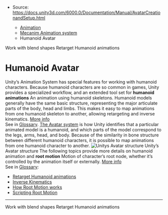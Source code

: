 * Source: https://docs.unity3d.com/6000.0/Documentation/Manual/AvatarCreationandSetup.html

  * [Animation](https://docs.unity3d.com/6000.0/Documentation/Manual/AnimationSection.html)
  * [Mecanim Animation system](https://docs.unity3d.com/6000.0/Documentation/Manual/AnimationOverview.html)
  * Humanoid Avatar


[](https://docs.unity3d.com/6000.0/Documentation/Manual/BlendShapes.html)
Work with blend shapes
[](https://docs.unity3d.com/6000.0/Documentation/Manual/Retargeting.html)
Retarget Humanoid animations
# Humanoid Avatar
Unity’s Animation System has special features for working with humanoid characters. Because humanoid characters are so common in games, Unity provides a specialized workflow, and an extended tool set for **humanoid animations** An animation using humanoid skeletons. Humanoid models generally have the same basic structure, representing the major articulate parts of the body, head and limbs. This makes it easy to map animations from one humanoid skeleton to another, allowing retargeting and inverse kinematics. [More info](https://docs.unity3d.com/6000.0/Documentation/Manual/ConfiguringtheAvatar.html)  
See in [Glossary](https://docs.unity3d.com/6000.0/Documentation/Manual/Glossary.html#Humanoidanimation).
[The Avatar system](https://docs.unity3d.com/6000.0/Documentation/Manual/ConfiguringtheAvatar.html) is how Unity identifies that a particular animated model is a humanoid, and which parts of the model correspond to the legs, arms, head, and body.
Because of the similarity in bone structure between different humanoid characters, it is possible to map animations from one humanoid character to another.
![Unitys Avatar structure](https://docs.unity3d.com/6000.0/Documentation/uploads/Main/AvatarIntro.jpg) Unity’s Avatar structure
The following topics provide more details on humanoid animation and **root motion** Motion of character’s root node, whether it’s controlled by the animation itself or externally. [More info](https://docs.unity3d.com/6000.0/Documentation/Manual/RootMotion.html)  
See in [Glossary](https://docs.unity3d.com/6000.0/Documentation/Manual/Glossary.html#RootMotion):
  * [Retarget Humanoid animations](https://docs.unity3d.com/6000.0/Documentation/Manual/Retargeting.html)
  * [Inverse Kinematics](https://docs.unity3d.com/6000.0/Documentation/Manual/InverseKinematics.html)
  * [How Root Motion works](https://docs.unity3d.com/6000.0/Documentation/Manual/RootMotion.html)
  * [Scripting Root Motion](https://docs.unity3d.com/6000.0/Documentation/Manual/ScriptingRootMotion.html)


* * *
[](https://docs.unity3d.com/6000.0/Documentation/Manual/BlendShapes.html)
Work with blend shapes
[](https://docs.unity3d.com/6000.0/Documentation/Manual/Retargeting.html)
Retarget Humanoid animations
